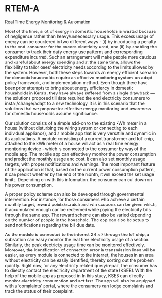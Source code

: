 # RTEM-A
Real Time Energy Monitoring &amp; Automation

Most of the time, a lot of energy in domestic households is wasted because of negligence rather than heavy/unnecessary usage. This excess usage of energy can be countered in 
two different ways - (i) by introducing a penalty to the end-consumer for the excess
electricity used, and (ii} by enabling the consumer to track their daily energy use patterns
and corresponding expenditure incurred. Such an arrangement will make people more
cautious and careful about energy spending and at the same time, allows the flexibility to
tailor ones’ electricity needs according to the limits allowed by the system. However, both
these steps towards an energy efficient scenario for domestic households require an
effective monitoring system, an adept policy framework, and implementation method. Even
though there have been prior attempts to bring about energy efficiency in domestic
households in Kerala, they have always suffered from a single drawback — the solutions
proposed till date required the end electricity consumers to install/change/adapt to a new
technology. it is in this scenario that the solutions that we propose for effective energy
monitoring and awareness for domestic households assume significance.

Our solution consists of a simple add-on to the existing kWh meter in a house (without
disturbing the wiring system or connecting to each individual appliance), and a mobile app
that is very versatile and dynamic in its applications. A module consisting of a current transformer and IoT chip, attached to the kWh meter of a house will act as a real time energy monitoring device - which is connected to the consumer by way of the mobile app. The mobile app can effectively monitor the power consumption and predict the monthly usage and cost. It can also set monthly usage targets, with proper notifications and warnings. The most important
feature of the application is that, based on the current power consumption pattern, it can
predict whether by the end of the month, it will exceed the set usage limits. Depending on
with this information, the consumer can cut down on his power consumption.

A proper policy scheme can also be developed through governmental intervention. For
instance, for those consumers who achieve a certain monthly target, reward points/scratch
and win coupons can be given which, if accumulated enough can be redeemed while paying
the electricity bills through the same app. The reward scheme can also be varied depending
on the number of people in the household. The app can also be setup to send notifications
regarding the bill due date.

As the module is connected to the internet 24 x 7 through the loT chip, a substation can
easily monitor the real time electricity usage of a section. Similarly, the peak electricity
usage time can be monitored effectively. Moreover, the identification of connection error in
transmission lines will be easier, as every module is connected to the internet, the houses in
an area without electricity can be easily identified, thereby sorting out the problem quickly.
Right now, for any electricity related query/repair, the consumer has to directly contact the
electricity department of the state (KSEB). With the help of the mobile app as proposed in
In this study, KSEB can directly monitor electricity consumption and act fast. The app will
also be equipped with a ‘complaints’ portal, where the consumers can lodge complaints and
track the status of their complaint.


